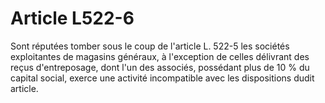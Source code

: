 # Article L522-6

Sont réputées tomber sous le coup de l'article L. 522-5 les sociétés exploitantes de magasins généraux, à l'exception de celles délivrant des reçus d'entreposage, dont l'un des associés, possédant plus de 10 % du capital social, exerce une activité incompatible avec les dispositions dudit article.
